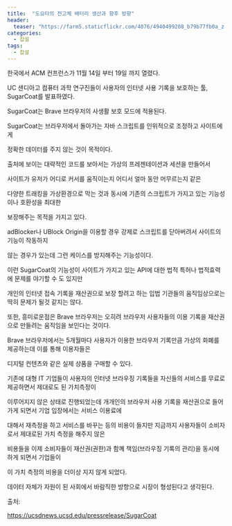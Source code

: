 ```yaml
---
title:  "도요타의 전고체 배터리 생산과 향후 방향"
header:
  teaser: "https://farm5.staticflickr.com/4076/4940499208_b79b77fb0a_z.jpg"
categories: 
  - 잡설
tags:
  - 잡설
---
```


  한국에서 ACM 컨프런스가 11월 14일 부터 19일 까지 열렸다.
  
  UC 샌디아고 컴퓨터 과학 연구진들이 사용자의 인터넷 사용 기록을 보호하는 툴, SugarCoat를 발표하였다.
  
  SugarCoat는 Brave 브라우저의 사생활 보호 모드에 적용된다.
  
  SugarCoat는 브라우저에서 돌아가는 자바 스크립트를 인위적으로 조정하고 사이트에게
  
  정확한 데이터를 주지 않는 것이 목적이다.
  
  출처에 보이는 대략적인 코드를 보아서는 가상의 프레젠테이션과 세션을 만들어서 
  
  사이트가 유저가 어디로 커서를 움직이는지 어디서 얼마 동안 머무르는지 같은
  
  다양한 트래킹을 가상환경으로 막는 것과 동시에 기존의 스크립트가 가지고 있는 기능성이나 호환성을 최대한
  
  보장해주는 목적을 가지고 있다.
  
  adBlocker나 UBlock Origin을 이용할 경우 강제로 스크립트를 닫아버려서 사이트의 기능이 작동하지
  
  않는 경우가 있는데 그런 케이스를 방지해주는 기능성이다.
  
  이런 SugarCoat의 기능성이 사이트가 가지고 있는 API에 대한 법적 특허나 법적효력에 문제를 야기할 수 도 있지만
  
  개인의 인터넷 접속 기록을 재산권으로 보장 할려고 하는 입법 기관들의 움직임상으로는 딱히 문제가 될것 같지는 않다.
  
  또한, 흥미로운점은 Brave 브라우저는 오히려 브라우저 사용자들의 이용 기록을 재산권으로 만들려는 움직임을 보인다는 것이다.
  
  Brave 브라우저에서는 5개월마다 사용자가 이용한 브라우저 기록만큼 가상의 화폐를 제공하는데 이를 통해 이용자들은 
  
  디지털 컨텐츠와 같은 실제 상품을 구매할 수 있다.
  
  기존에 대형 IT 기업들이 사용자의 인터넷 브라우징 기록들을 자신들의 서비스를 무료로 제공하면서 제대로도 된 가치측정이 
  
  이루어지지 않은 상태로 진행되었는데 개개인의 브라우저 사용 기록을 재산권으로 들어가게 되면서 기업 입장에서는 서비스 이용료에
  
  대해서 재측정을 하고 서비스를 바꾸는 등의 비용이 들지만 지금까지 사용자들이 소비자로서 제대로된 가치 측정을 해주지 않은
  
  비용들을 이제 소비자들이 재산권(권한)과 함꼐 책임(브라우징 기록의 관리)을 동시에 하게 되면서 기업들이
  
  이 가치 측정의 비용을 더이상 지지 않게 되었다.
  
  데이터 자체가 자원이 된 사회에서 바람직한 방향으로 시장이 형성된다고 생각된다.
  
  
  
출처: 

https://ucsdnews.ucsd.edu/pressrelease/SugarCoat